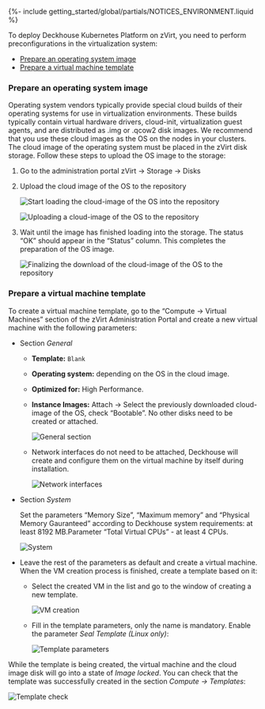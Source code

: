 {%- include getting_started/global/partials/NOTICES_ENVIRONMENT.liquid %}

To deploy Deckhouse Kubernetes Platform on zVirt, you need to perform preconfigurations in the virtualization system:
- [Prepare an operating system image](#prepare-an-operating-system-image)
- [Prepare a virtual machine template](#prepare-a-virtual-machine-template)

### Prepare an operating system image

Operating system vendors typically provide special cloud builds of their operating systems for use in virtualization environments. These builds typically contain virtual hardware drivers, cloud-init, virtualization guest agents, and are distributed as .img or .qcow2 disk images. We recommend that you use these cloud images as the OS on the nodes in your clusters.
The cloud image of the operating system must be placed in the zVirt disk storage. Follow these steps to upload the OS image to the storage:

1. Go to the administration portal zVirt -> Storage -> Disks
2. Upload the cloud image of the OS to the repository

   ![ Start loading the cloud-image of the OS into the repository ](/images/gs/zvirt/step_env_en_01.png)

   ![ Uploading a cloud-image of the OS to the repository ](/images/gs/zvirt/step_env_en_02.png)

3. Wait until the image has finished loading into the storage. The status “OK” should appear in the “Status” column. This completes the preparation of the OS image.

   ![ Finalizing the download of the cloud-image of the OS to the repository ](/images/gs/zvirt/step_env_en_03.png)

### Prepare a virtual machine template

To create a virtual machine template, go to the “Compute -> Virtual Machines” section of the zVirt Administration Portal and create a new virtual machine with the following parameters:

- Section _General_
  - **Template:** `Blank`
  - **Operating system:** depending on the OS in the cloud image.
  - **Optimized for:** High Performance.
  - **Instance Images:** Attach -> Select the previously downloaded cloud-image of the OS, check “Bootable”. No other disks need to be created or attached.

    ![ General section ](/images/gs/zvirt/step_env_en_04.png)

  - Network interfaces do not need to be attached, Deckhouse will create and configure them on the virtual machine by itself during installation.

    ![ Network interfaces ](/images/gs/zvirt/step_env_en_05.png)

- Section _System_

  Set the parameters “Memory Size”, “Maximum memory” and “Physical Memory Gauranteed” according to Deckhouse system requirements: at least 8192 MB.Parameter “Total Virtual CPUs” - at least 4 CPUs.

  ![ System ](/images/gs/zvirt/step_env_en_06.png)

- Leave the rest of the parameters as default and create a virtual machine. When the VM creation process is finished, create a template based on it:

  - Select the created VM in the list and go to the window of creating a new template.

    ![ VM creation ](/images/gs/zvirt/step_env_en_07.png)

  - Fill in the template parameters, only the name is mandatory. Enable the parameter _Seal Template (Linux only)_:

    ![ Template parameters ](/images/gs/zvirt/step_env_en_08.png)

While the template is being created, the virtual machine and the cloud image disk will go into a state of _Image locked_. You can check that the template was successfully created in the section _Compute -> Templates_:

![ Template check ](/images/gs/zvirt/step_env_en_09.png)

